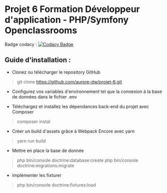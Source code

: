# Projet 6 Formation Développeur d'application - PHP/Symfony Openclassrooms

Badge codacy : [![Codacy Badge](https://app.codacy.com/project/badge/Grade/5303a745e1244bf5a71385e2102359f6)](https://app.codacy.com/gh/aurore-dw/projet-6/dashboard?utm_source=gh&utm_medium=referral&utm_content=&utm_campaign=Badge_grade)

## Guide d'installation :

- Clonez ou télécharger le repository GitHub
> git clone https://github.com/aurore-dw/projet-6.git

- Configurez vos variables d'environnement tel que la connexion à la base de données dans le fichier .env
  
- Téléchargez et installez les dépendances back-end du projet avec Composer
> composer instal

- Créer un build d'assets grâce à Webpack Encore avec yarn
> yarn run build

- Mettre en place la base de donnée
> php bin/console doctrine:database:create
> php bin/console doctrine:migrations:migrate

- Implémenter les fixturer
> php bin/console doctrine:fixtures:load
